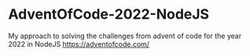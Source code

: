 # AdventOfCode-2022-NodeJS
My approach to solving the challenges from advent of code for the year 2022 in NodeJS https://adventofcode.com/

